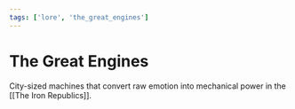 ```yaml
---
tags: ['lore', 'the_great_engines']
---
```


# The Great Engines
City-sized machines that convert raw emotion into mechanical power in the [[The Iron Republics]].